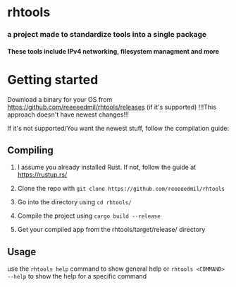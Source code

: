 # rhtools
### a project made to standardize tools into a single package
#### These tools include IPv4 networking, filesystem managment and more



# Getting started
Download a binary for your OS from https://github.com/reeeeedmil/rhtools/releases (if it's supported) !!!This approach doesn't have newest changes!!!

If it's not supported/You want the newest stuff, follow the compilation guide:
## Compiling
1. I assume you already installed Rust. If not, follow the guide at https://rustup.rs/

2. Clone the repo with ```git clone https://github.com/reeeeedmil/rhtools```

3. Go into the directory using ```cd rhtools/```

4. Compile the project using ```cargo build --release```

5. Get your compiled app from the rhtools/target/release/ directory

## Usage
use the ```rhtools help``` command to show general help or ```rhtools <COMMAND> --help``` to show the help for a specific command
